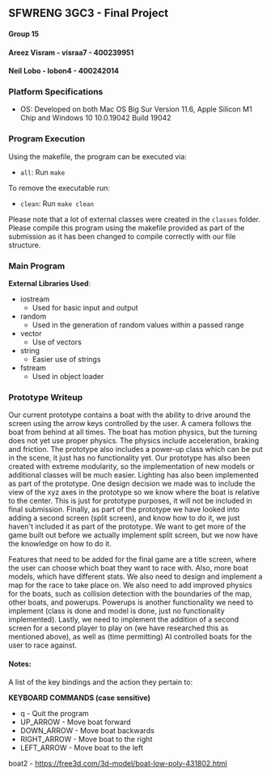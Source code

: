 ## **SFWRENG 3GC3 - Final Project**
#### Group 15
#### Areez Visram - visraa7 - 400239951
#### Neil Lobo - lobon4 - 400242014

### **Platform Specifications**
* OS: Developed on both Mac OS Big Sur Version 11.6, Apple Silicon M1 Chip and Windows 10 10.0.19042 Build 19042

### **Program Execution**
Using the makefile, the program can be executed via:
* `all`: Run `make`

To remove the executable run:
* `clean`: Run `make clean`

Please note that a lot of external classes were created in the `classes` folder. Please compile this program using the
makefile provided as part of the submission as it has been changed to compile correctly with our file structure.

### **Main Program**
**External Libraries Used**:
* iostream
    * Used for basic input and output
* random
    * Used in the generation of random values within a passed range
* vector
    * Use of vectors
* string
    * Easier use of strings
* fstream
    * Used in object loader

### **Prototype Writeup**
Our current prototype contains a boat with the ability to drive around the screen using the arrow keys controlled by the user.
A camera follows the boat from behind at all times. The boat has motion physics, but the turning does not yet use proper physics.
The physics include acceleration, braking and friction. The prototype also includes a power-up class which can be put in the scene, it just has no functionality yet. Our prototype has also been created with extreme modularity, so the implementation of new models or additional classes will be much easier. Lighting has also been implemented as part of the prototype. One design decision we made was to include the view of the xyz axes
in the prototype so we know where the boat is relative to the center. This is just for prototype purposes, it will not be included in final submission. Finally, as part of the prototype we have looked into adding a second screen (split screen), and know how to do it, we just haven't included it as part of the prototype. We want to get more of the game built out before we actually implement split screen, but we now have the knowledge on how to do it.

Features that need to be added for the final game are a title screen, where the user can choose which boat they want to race with. Also, more boat models, which have different stats. We also need to design and implement a map for the race to take place on. We also need to add improved physics for the boats, such as collision detection with the boundaries of the map, other boats,
and powerups. Powerups is another functionality we need to implement (class is done and model is done, just no functionality implemented). Lastly, we need to implement the addition of a second screen for a second player to play on (we have researched this as mentioned above), as well as (time permitting) AI controlled boats for the user to race against.

#### **Notes:**
A list of the key bindings and the action they pertain to:

**KEYBOARD COMMANDS (case sensitive)**
* q - Quit the program
* UP_ARROW - Move boat forward
* DOWN_ARROW - Move boat backwards
* RIGHT_ARROW - Move boat to the right
* LEFT_ARROW - Move boat to the left


boat2 - https://free3d.com/3d-model/boat-low-poly-431802.html
